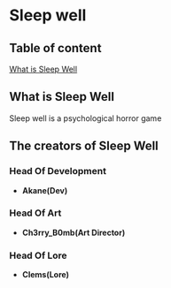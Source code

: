# **Sleep well**
## **Table of content**
[What is Sleep Well](##-**What-is-Sleep-Well**)
## **What is Sleep Well**
Sleep well is a psychological horror game
## **The creators of Sleep Well**
### **Head Of Development**
- **Akane(Dev)**
### **Head Of Art**
- **Ch3rry_B0mb(Art Director)**
### **Head Of Lore**
- **Clems(Lore)**
